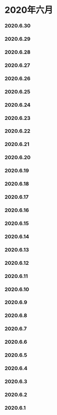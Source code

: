 # 2020年六月

### 2020.6.30
### 2020.6.29
### 2020.6.28
### 2020.6.27
### 2020.6.26
### 2020.6.25
### 2020.6.24
### 2020.6.23
### 2020.6.22
### 2020.6.21
### 2020.6.20
### 2020.6.19
### 2020.6.18
### 2020.6.17
### 2020.6.16
### 2020.6.15
### 2020.6.14
### 2020.6.13
### 2020.6.12
### 2020.6.11
### 2020.6.10
### 2020.6.9
### 2020.6.8
### 2020.6.7
### 2020.6.6
### 2020.6.5
### 2020.6.4
### 2020.6.3
### 2020.6.2
### 2020.6.1